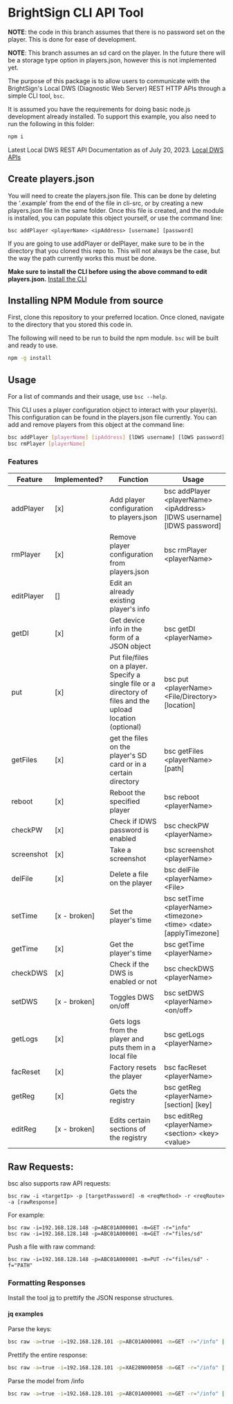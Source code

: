 # BrightSign CLI API Tool

**NOTE**: the code in this branch assumes that there is no password set on the player. This is done for ease of development.

**NOTE**: This branch assumes an sd card on the player. In the future there will be a storage type option in players.json, however this is not implemented yet. 

The purpose of this package is to allow users to communicate with the BrightSign's Local DWS (Diagnostic Web Server) REST HTTP APIs through a simple CLI tool, `bsc`. 

It is assumed you have the requirements for doing basic node.js development already installed.  To support this example, you also need to run the following in this folder:

```bash
npm i
```

Latest Local DWS REST API Documentation as of July 20, 2023.
[Local DWS APIs](https://brightsign.atlassian.net/wiki/spaces/DOC/pages/1172734089/Local+DWS+APIs)

## Create players.json

You will need to create the players.json file. This can be done by deleting the '.example' from the end of the file in cli-src, or by creating a new players.json file in the same folder. Once this file is created, and the module is installed, you can populate this object yourself, or use the command line:
```
bsc addPlayer <playerName> <ipAddress> [username] [password]
```
If you are going to use addPlayer or delPlayer, make sure to be in the directory that you cloned this repo to. This will not always be the case, but the way the path currently works this must be done. 

**Make sure to install the CLI before using the above command to edit players.json.** [Install the CLI](#installing-npm-module-from-source)

## Installing NPM Module from source
First, clone this repository to your preferred location. Once cloned, navigate to the directory that you stored this code in.

The following will need to be run to build the npm module. `bsc` will be built and ready to use. 

```bash
npm -g install
```


## Usage

For a list of commands and their usage, use `bsc --help`.

This CLI uses a player configuration object to interact with your player(s). This configuration can be found in the players.json file currently. You can add and remove players from this object at the command line: 
```bash
bsc addPlayer [playerName] [ipAddress] [lDWS username] [lDWS password]
bsc rmPlayer [playerName]
```
### Features

| Feature | Implemented? | Function | Usage |
| --------- | ---- | ------------------------ | -------------------------------------- |
| addPlayer | [x] | Add player configuration to players.json | bsc addPlayer \<playerName> \<ipAddress> [lDWS username] [lDWS password] |
| rmPlayer | [x] | Remove player configuration from players.json | bsc rmPlayer \<playerName> |
| editPlayer | [] | Edit an already existing player's info |  |
| getDI | [x] | Get device info in the form of a JSON object | bsc getDI \<playerName> | 
| put | [x] | Put file/files on a player. Specify a single file or a directory of files and the upload location (optional) | bsc put \<playerName> \<File/Directory> [location] |
| getFiles | [x] | get the files on the player's SD card or in a certain directory | bsc getFiles \<playerName> [path] |
| reboot | [x] | Reboot the specified player | bsc reboot \<playerName> |
| checkPW | [x] | Check if lDWS password is enabled | bsc checkPW \<playerName> |
| screenshot | [x] | Take a screenshot | bsc screenshot \<playerName> |
| delFile | [x] | Delete a file on the player | bsc delFile \<playerName> \<File> | 
| setTime | [x - broken] | Set the player's time | bsc setTime \<playerName> \<timezone> \<time> \<date> [applyTimezone] | 
| getTime | [x] | Get the player's time | bsc getTime \<playerName> | 
| checkDWS | [x] | Check if the DWS is enabled or not | bsc checkDWS \<playerName> | 
| setDWS | [x - broken] | Toggles DWS on/off | bsc setDWS \<playerName> \<on/off> | 
| getLogs | [x] | Gets logs from the player and puts them in a local file | bsc getLogs \<playerName> |
| facReset | [x] | Factory resets the player | bsc facReset \<playerName> |
| getReg | [x] | Gets the registry | bsc getReg \<playerName> [section] [key] |
| editReg | [x - broken] | Edits certain sections of the registry | bsc editReg \<playerName> \<section> \<key> \<value> |


## Raw Requests:
bsc also supports raw API requests:
```
bsc raw -i <targetIp> -p [targetPassword] -m <reqMethod> -r <reqRoute> -a [rawResponse]
```
For example:
```
bsc raw -i=192.168.128.148 -p=ABC01A000001 -m=GET -r="info"
bsc raw -i=192.168.128.148 -p=ABC01A000001 -m=GET -r="files/sd"
```
Push a file with raw command:
```
bsc raw -i=192.168.128.148 -p=ABC01A000001 -m=PUT -r="files/sd" -f="PATH"
```

### Formatting Responses

Install the tool [jq](https://stedolan.github.io/jq/download/) to prettify the JSON response structures.

#### jq examples

Parse the keys:
```bash
bsc raw -a=true -i=192.168.128.101 -p=ABC01A000001 -m=GET -r="/info" | jq 'keys'
```

Prettify the entire response: 
```bash
bsc raw -a=true -i=192.168.128.101 -p=XAE28N000058 -m=GET -r="/info" | jq '.data.result'
```

Parse the model from /info
```bash
bsc raw -a=true -i=192.168.128.101 -p=ABC01A000001 -m=GET -r="/info" | jq '.data.result.model'
```
